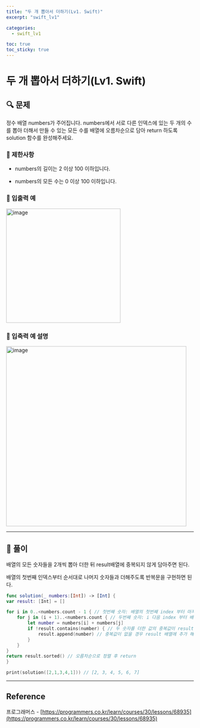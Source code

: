 ```yaml
---
title: "두 개 뽑아서 더하기(Lv1. Swift)"
excerpt: "swift_lv1"

categories:
  - swift_lv1

toc: true
toc_sticky: true
---
```


# 두 개 뽑아서 더하기(Lv1. Swift)

## 🔍 문제

정수 배열 numbers가 주어집니다. numbers에서 서로 다른 인덱스에 있는 두 개의 수를 뽑아 더해서 만들 수 있는 모든 수를 배열에 오름차순으로 담아 return 하도록 solution 함수를 완성해주세요.

### 🔶 제한사항

- numbers의 길이는 2 이상 100 이하입니다.

- numbers의 모든 수는 0 이상 100 이하입니다.

### 🔷 입출력 예

<img width="307" alt="image" src="https://user-images.githubusercontent.com/28912774/158087959-9a9ffa53-ad20-4986-bfdc-419c9325b84c.png">

### 🔷 입축력 예 설명

<img width="484" alt="image" src="https://user-images.githubusercontent.com/28912774/158087984-76da5f3a-17fc-47c0-b762-b5c1077fac79.png">

<!-- ### 🔷 참고사항 -->

---

## 📌 풀이

배열의 모든 숫자들을 2개씩 뽑아 더한 뒤 result배열에 중복되지 않게 담아주면 된다.

배열의 첫번째 인덱스부터 순서대로 나머지 숫자들과 더해주도록 반복문을 구현하면 된다.

```swift
func solution(_ numbers:[Int]) -> [Int] {
var result: [Int] = []

for i in 0..<numbers.count - 1 { // 첫번째 숫자: 배열의 첫번째 index 부터 마지막 index 까지 숫자 반복
	for j in (i + 1)..<numbers.count { // 두번째 숫자: i 다음 index 부터 배열의 마지막 index 까지 반복
		let number = numbers[i] + numbers[j]
		if !result.contains(number) { // 두 숫자를 더한 값의 중복값이 result 배열에 있는지 확인
			result.append(number) // 중복값이 없을 경우 result 배열에 추가 해준다
		}
	}
}
return result.sorted() // 오름차순으로 정렬 후 return
}

print(solution([2,1,3,4,1])) // [2, 3, 4, 5, 6, 7]

```

---

<!-- 🔶 🔷 📌 🔑 👉 -->

## Reference

프로그래머스 - [https://programmers.co.kr/learn/courses/30/lessons/68935](https://programmers.co.kr/learn/courses/30/lessons/68935)

